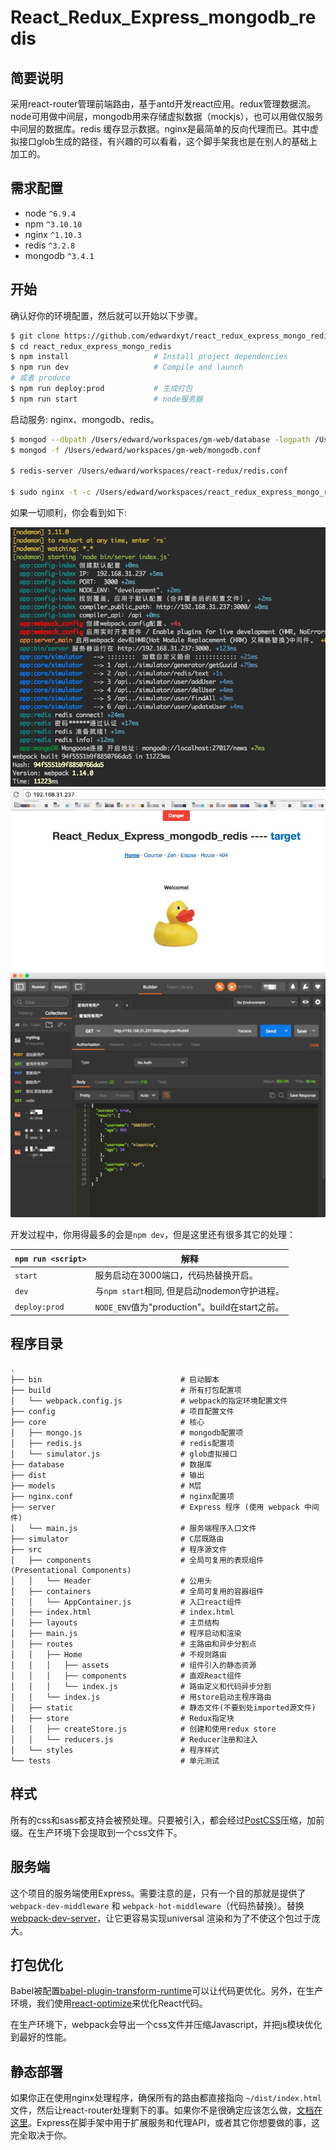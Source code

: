 # React_Redux_Express_mongodb_redis

## 简要说明

采用react-router管理前端路由，基于antd开发react应用。redux管理数据流。node可用做中间层，mongodb用来存储虚拟数据（mockjs），也可以用做仅服务中间层的数据库。redis 缓存显示数据。nginx是最简单的反向代理而已。其中虚拟接口glob生成的路径，有兴趣的可以看看，这个脚手架我也是在别人的基础上加工的。

## 需求配置

- node `^6.9.4`
- npm `^3.10.10`
- nginx `^1.10.3`
- redis `^3.2.8`
- mongodb `^3.4.1`

## 开始

确认好你的环境配置，然后就可以开始以下步骤。

```bash
$ git clone https://github.com/edwardxyt/react_redux_express_mongo_redis.git
$ cd react_redux_express_mongo_redis
$ npm install                   # Install project dependencies
$ npm run dev                   # Compile and launch
# 或者 produce
$ npm run deploy:prod           # 生成打包
$ npm run start                 # node服务器
```

启动服务: nginx、mongodb、redis。

```bash
$ mongod --dbpath /Users/edward/workspaces/gm-web/database -logpath /Users/edward/workspaces/gm-web/logs --fork --port 27017
$ mongod -f /Users/edward/workspaces/gm-web/mongodb.conf

$ redis-server /Users/edward/workspaces/react-redux/redis.conf

$ sudo nginx -t -c /Users/edward/workspaces/react_redux_express_mongo_redis/nginx.conf
```

如果一切顺利，你会看到如下:

![](https://github.com/edwardxyt/react_redux_express_mongo_redis/blob/master/README.png?raw=true) ![](https://github.com/edwardxyt/react_redux_express_mongo_redis/blob/master/INDEX.png?raw=true) ![](https://github.com/edwardxyt/react_redux_express_mongo_redis/blob/master/POSTMAN.png?raw=true)

开发过程中，你用得最多的会是`npm dev`，但是这里还有很多其它的处理：

`npm run <script>` | 解释
------------------ | ---------------------------------------
`start`            | 服务启动在3000端口，代码热替换开启。
`dev`              | 与`npm start`相同, 但是启动nodemon守护进程。
`deploy:prod`      | `NODE_ENV`值为"production"。build在start之前。

## 程序目录

```
.
├── bin                               # 启动脚本
├── build                             # 所有打包配置项
│   └── webpack.config.js             # webpack的指定环境配置文件
├── config                            # 项目配置文件
├── core                              # 核心
│   ├── mongo.js                      # mongodb配置项
│   ├── redis.js                      # redis配置项
│   └── simulator.js                  # glob虚拟接口
├── database                          # 数据库
├── dist                              # 输出
├── models                            # M层
├── nginx.conf                        # nginx配置项
├── server                            # Express 程序 (使用 webpack 中间件)
│   └── main.js                       # 服务端程序入口文件
├── simulator                         # C层既路由
├── src                               # 程序源文件
│   ├── components                    # 全局可复用的表现组件(Presentational Components)
│   │   └── Header                    # 公用头
│   ├── containers                    # 全局可复用的容器组件
│   │   └── AppContainer.js           # 入口react组件
│   ├── index.html                    # index.html
│   ├── layouts                       # 主页结构
│   ├── main.js                       # 程序启动和渲染
│   ├── routes                        # 主路由和异步分割点
│   │   ├── Home                      # 不规则路由
│   │   │   ├── assets                # 组件引入的静态资源
│   │   │   ├── components            # 直观React组件
│   │   │   └── index.js              # 路由定义和代码异步分割
│   │   └── index.js                  # 用store启动主程序路由
│   ├── static                        # 静态文件(不要到处imported源文件)
│   ├── store                         # Redux指定块
│   │   ├── createStore.js            # 创建和使用redux store
│   │   └── reducers.js               # Reducer注册和注入
│   └── styles                        # 程序样式
└── tests                             # 单元测试
```

## 样式

所有的css和sass都支持会被预处理。只要被引入，都会经过[PostCSS](https://github.com/postcss/postcss)压缩，加前缀。在生产环境下会提取到一个css文件下。

## 服务端

这个项目的服务端使用Express。需要注意的是，只有一个目的那就是提供了`webpack-dev-middleware` 和 `webpack-hot-middleware`（代码热替换）。替换[webpack-dev-server](https://github.com/webpack/webpack-dev-server)，让它更容易实现universal 渲染和为了不使这个包过于庞大。

## 打包优化

Babel被配置[babel-plugin-transform-runtime](https://www.npmjs.com/package/babel-plugin-transform-runtime)可以让代码更优化。另外，在生产环境，我们使用[react-optimize](https://github.com/thejameskyle/babel-react-optimize)来优化React代码。

在生产环境下，webpack会导出一个css文件并压缩Javascript，并把js模块优化到最好的性能。

## 静态部署

如果你正在使用nginx处理程序，确保所有的路由都直接指向 `~/dist/index.html` 文件，然后让react-router处理剩下的事。如果你不是很确定应该怎么做，[文档在这里](https://github.com/reactjs/react-router/blob/master/docs/guides/Histories.md#configuring-your-server)。Express在脚手架中用于扩展服务和代理API，或者其它你想要做的事，这完全取决于你。
